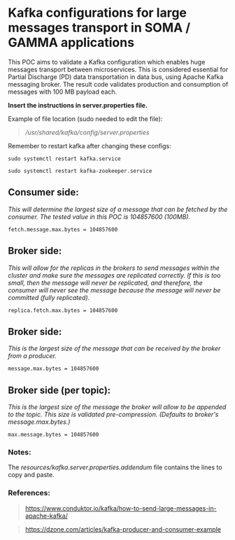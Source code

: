 # Kafka configurations for large messages transport in SOMA / GAMMA applications
This POC aims to validate a Kafka configuration which enables huge messages transport between microservices. This is considered essential for Partial Discharge (PD) data transportation in data bus, using Apache Kafka messaging broker. The result code validates production and consumption of messages with 100 MB payload each.

**Insert the instructions in server.properties file.** 

Example of file location (sudo needed to edit the file): 

> */usr/shared/kafka/config/server.properties*

Remember to restart kafka after changing these configs: 

```
sudo systemctl restart kafka.service 
```
```
sudo systemctl restart kafka-zookeeper.service
```

## Consumer side:
*This will determine the largest size of a message that can be fetched by the consumer. 
The tested value in this POC is 104857600 (100MB).*

```
fetch.message.max.bytes = 104857600
```

## Broker side:
*This will allow for the replicas in the brokers to send messages within the cluster and 
make sure the messages are replicated correctly. If this is too small, then the message 
will never be replicated, and therefore, the consumer will never see the message because 
the message will never be committed (fully replicated).*

```
replica.fetch.max.bytes = 104857600
```

## Broker side:
*This is the largest size of the message that can be received by the broker from a producer.*

```
message.max.bytes = 104857600
```

## Broker side (per topic): 
*This is the largest size of the message the broker will allow to be appended to the topic. 
This size is validated pre-compression. (Defaults to broker's message.max.bytes.)*

```
max.message.bytes = 104857600
```

### Notes: 
The *resources/kafka.server.properties.addendum* file contains the lines to copy and paste.

### References: 
> https://www.conduktor.io/kafka/how-to-send-large-messages-in-apache-kafka/

> https://dzone.com/articles/kafka-producer-and-consumer-example
